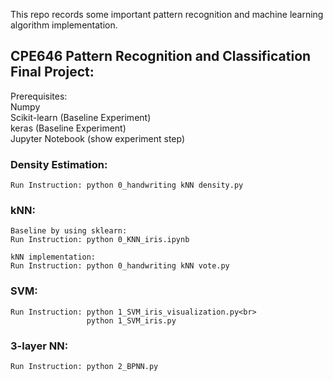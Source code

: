 This repo records some important pattern recognition and machine learning algorithm implementation.

## CPE646 Pattern Recognition and Classification Final Project:
Prerequisites:<br>
Numpy<br>
Scikit-learn (Baseline Experiment)<br>
keras (Baseline Experiment)<br>
Jupyter Notebook (show experiment step)

### Density Estimation:
    Run Instruction: python 0_handwriting kNN density.py

### kNN:
    Baseline by using sklearn:
    Run Instruction: python 0_KNN_iris.ipynb

    kNN implementation:
    Run Instruction: python 0_handwriting kNN vote.py

### SVM:
    Run Instruction: python 1_SVM_iris_visualization.py<br>
                     python 1_SVM_iris.py

### 3-layer NN:
    Run Instruction: python 2_BPNN.py
     

